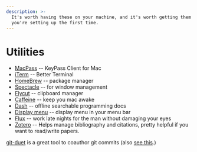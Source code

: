 ```yaml
---
description: >-
  It's worth having these on your machine, and it's worth getting them when
  you're setting up the first time.
---
```


# Utilities

*  [MacPass](https://github.com/MacPass/MacPass) -- KeyPass Client for Mac
*  [iTerm](https://www.iterm2.com/) -- Better Terminal
*  [HomeBrew](https://brew.sh/) -- package manager
*  [Spectacle](https://www.spectacleapp.com/) -- for window management
*  [Flycut](https://itunes.apple.com/in/app/flycut-clipboard-manager/) -- clipboard manager
*  [Caffeine](http://lightheadsw.com/caffeine/) -- keep you mac awake
*  [Dash](https://kapeli.com/dash) -- offline searchable programming docs
*  [Display menu](http://displaymenu.milchimgemuesefach.de/) -- display menu in your menu bar
*  [Flux](https://justgetflux.com/) -- work late nights for the man without damaging your eyes
*  [Zotero](https://www.zotero.org/download/) -- Helps manage bibliography and citations, pretty helpful if you want to read/write papers.

[git-duet](https://github.com/git-duet/git-duet) is a great tool to coauthor git commits \(also [see this](https://help.github.com/articles/creating-a-commit-with-multiple-authors/).\)

